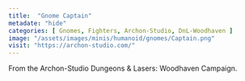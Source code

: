 ```yaml
---
title:  "Gnome Captain"
metadate: "hide"
categories: [ Gnomes, Fighters, Archon-Studio, DnL-Woodhaven ]
image: "/assets/images/minis/humanoid/gnomes/Captain.png"
visit: "https://archon-studio.com/"
---
```

From the Archon-Studio Dungeons & Lasers: Woodhaven Campaign.